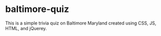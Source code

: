 # baltimore-quiz
This is a simple trivia quiz on Baltimore Maryland created using CSS, JS, HTML, and jQuerey.
